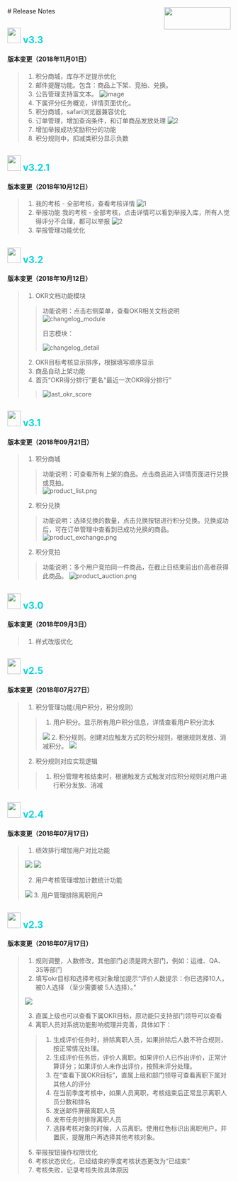 <img src=../img/logo_mobvista.png align="right" height=50 width=150/>
# Release Notes

## <img src=../img/notebook74.png height=35 width=30></img> <font color=#06d5de >v3.3</font>
#### 版本变更（2018年11月01日）

> 1. 积分商城，库存不足提示优化
> 2. 邮件提醒功能。包含：商品上下架、竞拍、兑换。
> 3. 公告管理支持富文本。
![image](../img/V3.3/1.png)
> 4. 下属评分任务概览，详情页面优化。
> 5. 积分商城，safari浏览器兼容优化
> 6. 订单管理，增加查询条件，和订单商品发放处理
>![2](../img/V3.3/2.png)
> 7. 增加举报成功奖励积分的功能
> 8. 积分规则中，扣减类积分显示负数


## <img src=../img/notebook74.png height=35 width=30></img> <font color=#06d5de >v3.2.1</font>
#### 版本变更（2018年10月12日）

> 1. 我的考核 - 全部考核，查看考核详情
>  ![1](../img/V3.2.1/1.png)
> 2. 举报功能
>  我的考核 - 全部考核，点击详情可以看到举报入库，所有人觉得评分不合理，都可以举报
>  ![2](../img/V3.2.1/2.png)
> 3. 举报管理功能优化



## <img src=../img/notebook74.png height=35 width=30></img> <font color=#06d5de >v3.2</font>
#### 版本变更（2018年10月12日）

> 1. OKR文档功能模块
> > 功能说明：点击右侧菜单，查看OKR相关文档说明  
> > ![changelog_module](../img/V3.2/changelog_module.png)
> >
> > 日志模块：
> >
> > ![changelog_detail](../img/V3.2/changelog_detail.png)
>
> 2. OKR目标考核显示排序，根据填写顺序显示
> 3. 商品自动上架功能
> 4. 首页“OKR得分排行”更名“最近一次OKR得分排行”
> >![last_okr_score](../img/V3.2/last_okr_score.png)


## <img src=../img/notebook74.png height=35 width=30></img> <font color=#06d5de >v3.1</font>
#### 版本变更（2018年09月21日）

> 1. 积分商城
> > 功能说明：可查看所有上架的商品。点击商品进入详情页面进行兑换或竞拍。  
> > ![product_list.png](../img/V3.1/product_list.png)
> 2. 积分兑换
> > 功能说明：选择兑换的数量，点击兑换按钮进行积分兑换。兑换成功后，可在订单管理中查看到已成功兑换的商品。
> > ![product_exchange.png](../img/V3.1/product_exchange.png)
> 2. 积分竞拍
> > 功能说明：多个用户竞拍同一件商品，在截止日结束前出价高者获得此商品。
> > ![product_auction.png](../img/V3.1/product_auction.png)


## <img src=../img/notebook74.png height=35 width=30></img> <font color=#06d5de >v3.0</font>

#### 版本变更（2018年09月3日）

> 1. 样式改版优化


## <img src=../img/notebook74.png height=35 width=30></img> <font color=#06d5de >v2.5</font>

#### 版本变更（2018年07月27日）

> 1. 积分管理功能(用户积分，积分规则)
> > 1. 用户积分。显示所有用户积分信息，详情查看用户积分流水
>><img src=../img/V2.5/score_user_1.png/>
> > 2. 积分规则。创建对应触发方式的积分规则，根据规则发放、消减积分。
>><img src=../img/V2.5/score_user_2.png/>
> 2. 积分规则对应实现逻辑
> > 1. 积分管理考核结束时，根据触发方式触发对应积分规则对用户进行积分发放、消减

## <img src=../img/notebook74.png height=35 width=30></img> <font color=#06d5de >v2.4</font>
#### 版本变更（2018年07月17日）

> 1. 绩效排行增加用户对比功能
> <img src=../img/V2.4/1.png/>
> <img src=../img/V2.4/2.png/>
>
> 2. 用户考核管理增加计数统计功能
> <img src=../img/V2.4/3.png/>
> 3. 用户管理排除离职用户


## <img src=../img/notebook74.png height=35 width=30></img> <font color=#06d5de >v2.3</font>
#### 版本变更（2018年07月17日）

> 1. 规则调整，人数修改，其他部门必须是跨大部门，例如：运维、QA、3S等部门
> 2. 填写okr目标和选择考核对象增加提示“评价人数提示：你已选择10人， 被0人选择 （至少需要被 5人选择）。”
> <img src=../img/V2.3/1.png/>
>
> 3. 直属上级也可以查看下属OKR目标，原功能只支持部门领导可以查看
> 4. 离职人员对系统功能影响梳理并完善，具体如下：
>> 1. 生成评价任务时，排除离职人员，如果排除后人数不符合规则，按正常情况处理。
>> 2. 生成评价任务后，评价人离职。如果评价人已作出评价，正常计算评分；如果评价人未作出评价，按照未评分处理。
>> 3. 在“查看下属OKR目标”，直属上级和部门领导可查看离职下属对其他人的评分
>> 4. 在当前季度考核中，如果人员离职，考核结束后正常显示离职人员分数和排名
>> 5. 发送邮件屏蔽离职人员
>> 6. 发布任务时排除离职人员
>> 7. 选择考核对象的时候，人员离职。使用红色标识出离职用户，并置灰，提醒用户再选择其他考核对象。
>
>5. 举报按钮操作权限优化
>6. 考核状态优化，已经结束的季度考核状态更改为“已结束”
>7. 考核失败，记录考核失败具体原因

